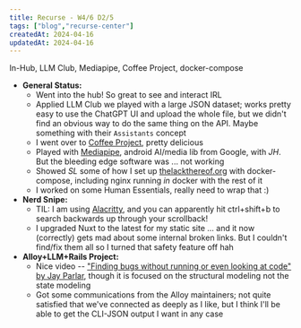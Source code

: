 ```yaml
---
title: Recurse - W4/6 D2/5
tags: ["blog","recurse-center"]
createdAt: 2024-04-16
updatedAt: 2024-04-16
---
```


In-Hub, LLM Club, Mediapipe, Coffee Project, docker-compose

* **General Status:**
  * Went into the hub! So great to see and interact IRL
  * Applied LLM Club we played with a large JSON dataset; works pretty easy to use the ChatGPT UI and upload the whole file, but we didn't find an obvious way to do the same thing on the API. Maybe something with their `Assistants` concept
  * I went over to [Coffee Project](https://coffeeprojectny.com/), pretty delicious
  * Played with [Mediapipe](https://developers.google.com/mediapipe/solutions/genai/llm_inference/android#configuration_options), android AI/media lib from Google, with *JH*. But the bleeding edge software was ... not working
  * Showed *SL* some of how I set up [thelackthereof.org](https://thelackthereof.org) with docker-compose, including nginx running *in* docker with the rest of it
  * I worked on some Human Essentials, really need to wrap that :)
* **Nerd Snipe:**
  * TIL: I am using [Alacritty](https://github.com/alacritty/alacritty), and you can apparently hit ctrl+shift+b to search backwards up through your scrollback!
  * I upgraded Nuxt to the latest for my static site ... and it now (correctly) gets mad about some internal broken links. But I couldn't find/fix them all so I turned that safety feature off hah
* **Alloy+LLM+Rails Project:**
  * Nice video -- ["Finding bugs without running or even looking at code" by Jay Parlar](https://www.youtube.com/watch?v=FvNRlE4E9QQ), though it is focused on the structural modeling not the state modeling
  * Got some communications from the Alloy maintainers; not quite satisfied that we've connected as deeply as I like, but I think I'll be able to get the CLI-JSON output I want in any case
